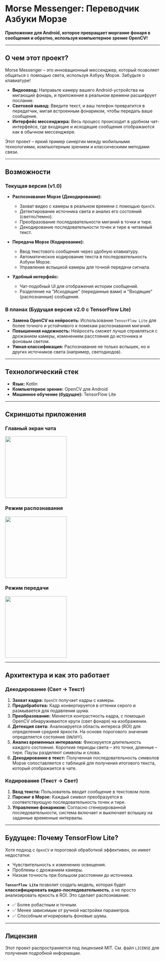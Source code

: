 # Morse Messenger: Переводчик Азбуки Морзе

**Приложение для Android, которое превращает моргание фонаря в сообщения и обратно, используя компьютерное зрение OpenCV!**

---

## О чем этот проект?

Morse Messenger – это инновационный мессенджер, который позволяет общаться с помощью света, используя Азбуку Морзе. Забудьте о клавиатуре!

*   **Видеоввод:** Направьте камеру вашего Android-устройства на мигающий фонарь, и приложение в реальном времени расшифрует послание.
*   **Световой вывод:** Введите текст, и ваш телефон превратится в передатчик, мигая встроенным фонариком, чтобы передать ваше сообщение.
*   **Интерфейс мессенджера:** Весь процесс происходит в удобном чат-интерфейсе, где входящие и исходящие сообщения отображаются как в обычном мессенджере.

Этот проект – яркий пример синергии между мобильными технологиями, компьютерным зрением и классическими методами связи.

---

## Возможности

### Текущая версия (v1.0)
- **Распознавание Морзе (Декодирование):**
  - Захват видео с камеры в реальном времени с помощью `OpenCV`.
  - Детектирование источника света и анализ его состояний (светло/темно).
  - Преобразование последовательности миганий в точки и тире.
  - Декодирование последовательности точек и тире в читаемый текст.

- **Передача Морзе (Кодирование):**
  - Ввод текстового сообщения через удобную клавиатуру.
  - Автоматическое кодирование текста в последовательность Азбуки Морзе.
  - Управление вспышкой камеры для точной передачи сигнала.

- **Удобный интерфейс:**
  - Чат-подобный UI для отображения истории сообщений.
  - Разделение на "Исходящие" (переданные вами) и "Входящие" (распознанные) сообщения.

### В планах (Будущая версия v2.0 с TensorFlow Lite)
- **Замена OpenCV на нейросеть:** Использование `TensorFlow Lite` для более точного и устойчивого к помехам распознавания миганий.
- **Повышенная надежность:** Нейросеть сможет лучше справляться с дрожанием камеры, изменением расстояния до источника и фоновым светом.
- **Умная классификация:** Распознавание не только вспышек, но и других источников света (например, светодиодов).

---

## Технологический стек

*   **Язык:** Kotlin
*   **Компьютерное зрение:** OpenCV для Android
*   **Машинное обучение (будущее):** TensorFlow Lite

---

## Скриншоты приложения

### Главный экран чата
<img src="screenshots/1.jpg" width="200">

### Режим распознавания
<img src="screenshots/2.jpg" width="200"> 

### Режим передачи
<img src="screenshots/3.jpg" width="200"> 

---

## Архитектура и как это работает

### Декодирование (Свет -> Текст)
1.  **Захват кадра:** `OpenCV` получает кадры с камеры.
2.  **Предобработка:** Кадр конвертируется в оттенки серого и размывается для подавления шума.
3.  **Преобразование:** Меняется контрастность кадра, с помощью OpenCV обнаруживаются круги (свет фонаря) на изображении.
4.  **Детекция света:** Анализируется область интереса (ROI) для определения средней яркости. На основе порогового значения определяется состояние (`ON`/`OFF`).
5.  **Анализ временных интервалов:** Фиксируется длительность каждого состояния. Короткие периоды света – это точки, длинные – тире. Паузы разделяют символы и слова.
6.  **Декодирование в текст:** Полученная последовательность символов Морзе сопоставляется с таблицей для получения итогового текста, который отображается в чате.

### Кодирование (Текст -> Свет)
1.  **Ввод текста:** Пользователь вводит сообщение в текстовом поле.
2.  **Парсинг в Морзе:** Каждый символ преобразуется в соответствующую последовательность точек и тире.
3.  **Управление фонариком:** Согласно сгенерированной последовательности, система включает и выключает вспышку на заданные временные интервалы.

---

## Будущее: Почему TensorFlow Lite?

Хотя подход с `OpenCV` и пороговой обработкой эффективен, он имеет недостатки:
- Чувствительность к изменению освещения.
- Проблемы с дрожанием камеры.
- Низкая точность при большом расстоянии до источника.

**`TensorFlow Lite`** позволит создать модель, которая будет **классифицировать видео-последовательность**, а не просто анализировать яркость в ROI. Это сделает распознавание:
- ✅ Более робастным и точным.
- ✅ Менее зависимым от ручной настройки параметров.
- ✅ Способным игнорировать фоновые шумы.

---

## Лицензия

Этот проект распространяется под лицензией MIT. См. файл `LICENSE` для получения подробной информации.
